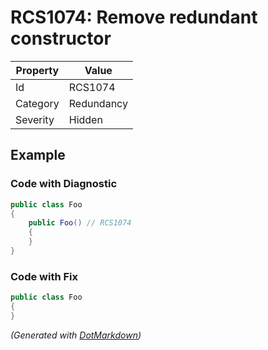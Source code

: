 # RCS1074: Remove redundant constructor

| Property | Value      |
| -------- | ---------- |
| Id       | RCS1074    |
| Category | Redundancy |
| Severity | Hidden     |

## Example

### Code with Diagnostic

```csharp
public class Foo
{
    public Foo() // RCS1074
    {
    }
}
```

### Code with Fix

```csharp
public class Foo
{
}
```


*\(Generated with [DotMarkdown](http://github.com/JosefPihrt/DotMarkdown)\)*